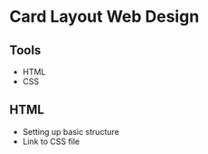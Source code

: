 # Card Layout Web Design

## Tools
- HTML
- CSS

## HTML
- Setting up basic structure
- Link to CSS file